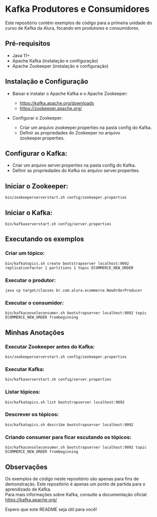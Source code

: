 # Kafka  Produtores e Consumidores  
Este repositório contém exemplos de código para a primeira unidade do curso de Kafka da Alura, focando em produtores e consumidores.

## Pré-requisitos
  - Java 11+  
  - Apache Kafka (instalação e configuração)  
  - Apache Zookeeper (instalação e configuração)  

## Instalação e Configuração  
  - Baixar e instalar o Apache Kafka e o Apache Zookeeper:  
    - https://kafka.apache.org/downloads
    - https://zookeeper.apache.org/

  - Configurar o Zookeeper:  
    - Criar um arquivo zookeeper.properties na pasta config do Kafka.  
    - Definir as propriedades do Zookeeper no arquivo zookeeper.properties.  

## Configurar o Kafka:  
  - Criar um arquivo server.properties na pasta config do Kafka.  
  - Definir as propriedades do Kafka no arquivo server.properties.  

## Iniciar o Zookeeper:
    bin/zookeeperserverstart.sh config/zookeeper.properties
                           
## Iniciar o Kafka:
    bin/kafkaserverstart.sh config/server.properties
                    
## Executando os exemplos

### Criar um tópico:
    bin/kafkatopics.sh create bootstrapserver localhost:9092 replicationfactor 1 partitions 1 topic ECOMMERCE_NEW_ORDER
                    
### Executar o produtor:
    java cp target/classes br.com.alura.ecommerce.NewOrderProducer
                        
### Executar o consumidor:
    bin/kafkaconsoleconsumer.sh bootstrapserver localhost:9092 topic ECOMMERCE_NEW_ORDER frombeginning
                
## Minhas Anotações

### Executar Zookeeper antes do Kafka:
    bin/zookeeperserverstart.sh config/zookeeper.properties
                         
### Executar Kafka:
    bin/kafkaserverstart.sh config/server.properties
                                
### Listar tópicos:
    bin/kafkatopics.sh list bootstrapserver localhost:9092

### Descrever os tópicos:
    bin/kafkatopics.sh describe bootstrapserver localhost:9092
                    
### Criando consumer para ficar escutando os tópicos:
    bin/kafkaconsoleconsumer.sh bootstrapserver localhost:9092 topic ECOMMERCE_NEW_ORDER frombeginning

## Observações

Os exemplos de código neste repositório são apenas para fins de demonstração.
Este repositório é apenas um ponto de partida para o aprendizado de Kafka.   
Para mais informações sobre Kafka, consulte a documentação oficial: https://kafka.apache.org/  

Espero que este README seja útil para você! 
